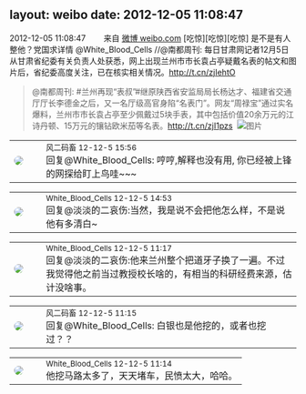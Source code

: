 layout: weibo
date: 2012-12-05 11:08:47
---
<meta name="referrer" content="no-referrer" />

2012-12-05 11:08:47  &nbsp;&nbsp;&nbsp;&nbsp;&nbsp;&nbsp; 来自 <a href="http://weibo.com/" rel="nofollow">微博 weibo.com</a>
[吃惊][吃惊][吃惊] 是不是有人整他？党国求详情 @White_Blood_Cells //@南都周刊: 每日甘肃网记者12月5日从甘肃省纪委有关负责人处获悉，网上出现兰州市市长袁占亭疑戴名表的帖文和图片后，省纪委高度关注，已在核实相关情况。http://t.cn/zjIehtO
>  @南都周刊: #兰州再现“表叔”#继原陕西省安监局局长杨达才、福建省交通厅厅长李德金之后，又一名厅级高官身陷“名表门”。网友“周禄宝”通过实名爆料，兰州市市长袁占亭至少佩戴过5块手表，其中包括价值20余万元的江诗丹顿、15万元的镶钻欧米茄等名表。http://t.cn/zjI1pzs ​​​
>  ![图片](https://ww1.sinaimg.cn/large/61d7cd94gw1dzimwi8u4jj.jpg)

<table style="width: 100%;">
  <tr>
    <td style="width: 40px;"><img style="border-radius:50%" src="https://tva3.sinaimg.cn/crop.0.0.639.639.50/6d2a6003jw8f3idy69w2gj20hs0hrt9g.jpg?KID=imgbed,tva&Expires=1624465829&ssig=sg5dzBRj8i"></td>
    <td colspan="2"><small>风二码畜 12-12-5 15:56</small><br/>回复@White_Blood_Cells: 哼哼,解释也没有用, 你已经被上锋的网探给盯上鸟哇~~~</td>
  </tr>
</table>

<table style="width: 100%;">
  <tr>
    <td style="width: 40px;"><img style="border-radius:50%" src="https://tva2.sinaimg.cn/crop.0.0.720.720.50/68eeef24jw8emcxyyu1l5j20k00k0jtt.jpg?KID=imgbed,tva&Expires=1624465829&ssig=%2FtD2I3vmRK"></td>
    <td colspan="2"><small>White_Blood_Cells 12-12-5 14:53</small><br/>回复@淡淡的二哀伤:当然，我是说不会把他怎么样，不是说他有多清白~</td>
  </tr>
</table>

<table style="width: 100%;">
  <tr>
    <td style="width: 40px;"><img style="border-radius:50%" src="https://tva2.sinaimg.cn/crop.0.0.720.720.50/68eeef24jw8emcxyyu1l5j20k00k0jtt.jpg?KID=imgbed,tva&Expires=1624465829&ssig=%2FtD2I3vmRK"></td>
    <td colspan="2"><small>White_Blood_Cells 12-12-5 11:17</small><br/>回复@淡淡的二哀伤:他来兰州整个把道牙子换了一遍。不过我觉得他之前当过教授校长啥的，有相当的科研经费来源，估计没啥事。</td>
  </tr>
</table>

<table style="width: 100%;">
  <tr>
    <td style="width: 40px;"><img style="border-radius:50%" src="https://tva3.sinaimg.cn/crop.0.0.639.639.50/6d2a6003jw8f3idy69w2gj20hs0hrt9g.jpg?KID=imgbed,tva&Expires=1624465829&ssig=sg5dzBRj8i"></td>
    <td colspan="2"><small>风二码畜 12-12-5 11:15</small><br/>回复@White_Blood_Cells: 白银也是他挖的，或者也挖过？？</td>
  </tr>
</table>

<table style="width: 100%;">
  <tr>
    <td style="width: 40px;"><img style="border-radius:50%" src="https://tva2.sinaimg.cn/crop.0.0.720.720.50/68eeef24jw8emcxyyu1l5j20k00k0jtt.jpg?KID=imgbed,tva&Expires=1624465829&ssig=%2FtD2I3vmRK"></td>
    <td colspan="2"><small>White_Blood_Cells 12-12-5 11:14</small><br/>他挖马路太多了，天天堵车，民愤太大，哈哈。</td>
  </tr>
</table>
